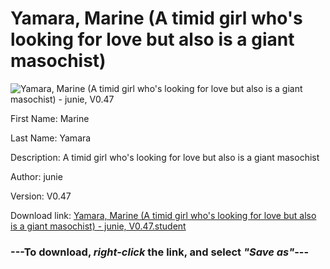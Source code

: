 # Yamara, Marine (A timid girl who's looking for love but also is a giant masochist)

<img src="https://raw.githubusercontent.com/Arbiter1223/Daigaku-Gurashi-Custom-Students/master/Students/Files/Yamara%2C%20Marine%20(A%20timid%20girl%20who's%20looking%20for%20love%20but%20also%20is%20a%20giant%20masochist).png" title="Yamara, Marine (A timid girl who's looking for love but also is a giant masochist) - junie, V0.47">

First Name: Marine

Last Name: Yamara

Description: A timid girl who's looking for love but also is a giant masochist

Author: junie

Version: V0.47

Download link: <a href="https://raw.githubusercontent.com/Arbiter1223/Daigaku-Gurashi-Custom-Students/master/Students/Files/Yamara%2C%20Marine%20(A%20timid%20girl%20who's%20looking%20for%20love%20but%20also%20is%20a%20giant%20masochist)%20-%20junie%2C%20V0.47.student">Yamara, Marine (A timid girl who's looking for love but also is a giant masochist) - junie, V0.47.student</a>

### ---**To download, _right-click_ the link, and select _"Save as"_**---
